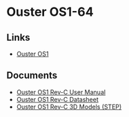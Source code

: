 # Ouster OS1-64

## Links

- [Ouster OS1](https://ouster.com/products/hardware/os1-lidar-sensor)

## Documents

- [Ouster OS1 Rev-C User Manual](../../../../assets/sensors/lidar3d/ouster_os1-64/ouster_os1_rev-c_user-manual.pdf)
- [Ouster OS1 Rev-C Datasheet](../../../../assets/sensors/lidar3d/ouster_os1-64/ouster_os1_rev-c_v2.4_datasheet.pdf)
- [Ouster OS1 Rev-C 3D Models (STEP)](../../../../assets/sensors/lidar3d/ouster_os1-64/ouster_os1_rev-c_3d-models.zip)
